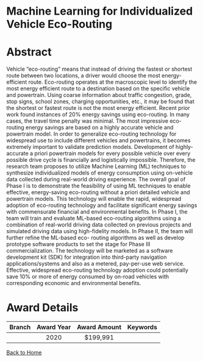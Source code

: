 
Machine Learning for Individualized Vehicle Eco-Routing
=======================================================

# Abstract


Vehicle “eco-routing” means that instead of driving the fastest or shortest route between two locations, a driver would choose the most energy-efficient route. Eco-routing operates at the macroscopic level to identify the most energy efficient route to a destination based on the specific vehicle and powertrain. Using coarse information about traffic congestion, grade, stop signs, school zones, charging opportunities, etc., it may be found that the shortest or fastest route is not the most energy efficient. Recent prior work found instances of 20% energy savings using eco-routing. In many cases, the travel time penalty was minimal. The most impressive eco-routing energy savings are based on a highly accurate vehicle and powertrain model. In order to generalize eco-routing technology for widespread use to include different vehicles and powertrains, it becomes extremely important to validate prediction models. Development of highly-accurate a priori powertrain models for every possible vehicle over every possible drive cycle is financially and logistically impossible. Therefore, the research team proposes to utilize Machine Learning (ML) techniques to synthesize individualized models of energy consumption using on-vehicle data collected during real-world driving experience. The overall goal of Phase I is to demonstrate the feasibility of using ML techniques to enable effective, energy-saving eco-routing without a priori detailed vehicle and powertrain models. This technology will enable the rapid, widespread adoption of eco-routing technology and facilitate significant energy savings with commensurate financial and environmental benefits. In Phase I, the team will train and evaluate ML-based eco-routing algorithms using a combination of real-world driving data collected on previous projects and simulated driving data using high-fidelity models. In Phase II, the team will further refine the ML-based eco- routing algorithms as well as develop prototype software products to set the stage for Phase III commercialization. The technology will be marketed as a software development kit (SDK) for integration into third-party navigation applications/systems and also as a metered, pay-per-use web service. Effective, widespread eco-routing technology adoption could potentially save 10% or more of energy consumed by on-road vehicles with corresponding economic and environmental benefits.  

# Award Details

|Branch|Award Year|Award Amount|Keywords|
| :---: | :---: | :---: | :---: |
||2020|$199,991||
  
  


[Back to Home](https://github.com/chrischow/dod_sbir_awards/JT/#20)
